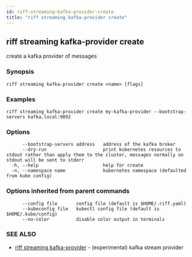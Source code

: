 ```yaml
---
id: riff-streaming-kafka-provider-create
title: "riff streaming kafka-provider create"
---
```

## riff streaming kafka-provider create

create a kafka provider of messages

### Synopsis

<todo>

```
riff streaming kafka-provider create <name> [flags]
```

### Examples

```
riff streaming kafka-provider create my-kafka-provider --bootstrap-servers kafka.local:9092
```

### Options

```
      --bootstrap-servers address   address of the kafka broker
      --dry-run                     print kubernetes resources to stdout rather than apply them to the cluster, messages normally on stdout will be sent to stderr
  -h, --help                        help for create
  -n, --namespace name              kubernetes namespace (defaulted from kube config)
```

### Options inherited from parent commands

```
      --config file       config file (default is $HOME/.riff.yaml)
      --kubeconfig file   kubectl config file (default is $HOME/.kube/config)
      --no-color          disable color output in terminals
```

### SEE ALSO

* [riff streaming kafka-provider](riff_streaming_kafka-provider.md)	 - (experimental) kafka stream provider

